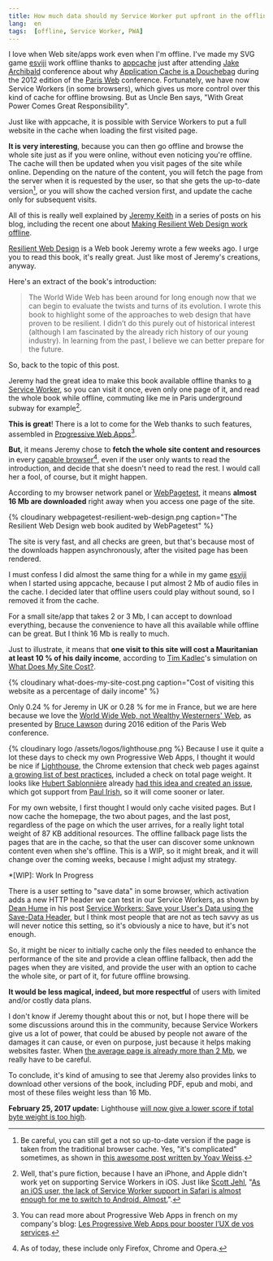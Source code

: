 ```yaml
---
title: How much data should my Service Worker put upfront in the offline cache?
lang:  en
tags:  [offline, Service Worker, PWA]
---
```


I love when Web site/apps work even when I'm offline. I've made my SVG game [esviji](http://play.esviji.com) work offline thanks to [appcache](https://developer.mozilla.org/en-US/docs/Web/HTML/Using_the_application_cache) just after attending [Jake Archibald](https://twitter.com/jaffathecake) conference about why [Application Cache is a Douchebag](http://www.paris-web.fr/2012/conferences/application-cache.php) during the 2012 edition of the [Paris Web](http://www.paris-web.fr/) conference. Fortunately, we have now Service Workers (in some browsers), which gives us more control over this kind of cache for offline browsing. But as Uncle Ben says, "With Great Power Comes Great Responsibility".

Just like with appcache, it is possible with Service Workers to put a full website in the cache when loading the first visited page.

**It is very interesting**, because you can then go offline and browse the whole site just as if you were online, without even noticing you're offline. The cache will then be updated when you visit pages of the site while online. Depending on the nature of the content, you will fetch the page from the server when it is requested by the user, so that she gets the up-to-date version[^browsercache], or you will show the cached version first, and update the cache only for subsequent visits.

[^browsercache]: Be careful, you can still get a not so up-to-date version if the page is taken from the traditional browser cache. Yes, "it's complicated" sometimes, as shown in [this awesome post written by Yoav Weiss](https://blog.yoav.ws/tale-of-four-caches/).

All of this is really well explained by [Jeremy Keith](https://twitter.com/adactio) in a series of posts on his blog, including the recent one about [Making Resilient Web Design work offline](https://adactio.com/journal/11730).

[Resilient Web Design](https://resilientwebdesign.com/) is a Web book Jeremy wrote a few weeks ago. I urge you to read this book, it's really great. Just like most of Jeremy's creations, anyway.

Here's an extract of the book's introduction:

> The World Wide Web has been around for long enough now that we can begin to evaluate the twists and turns of its evolution. I wrote this book to highlight some of the approaches to web design that have proven to be resilient. I didn’t do this purely out of historical interest (although I am fascinated by the already rich history of our young industry). In learning from the past, I believe we can better prepare for the future.

So, back to the topic of this post.

Jeremy had the great idea to make this book available offline thanks to [a Service Worker](https://resilientwebdesign.com/serviceworker.js), so you can visit it once, even only one page of it, and read the whole book while offline, commuting like me in Paris underground subway for example[^offlineios].

[^offlineios]: Well, that's pure fiction, because I have an iPhone, and Apple didn't work yet on supporting Service Workers in iOS. Just like [Scott Jehl](https://twitter.com/scottjehl), "[As an iOS user, the lack of Service Worker support in Safari is almost enough for me to switch to Android. Almost.](https://twitter.com/scottjehl/status/819263184750202884)".

**This is great**! There is a lot to come for the Web thanks to such features, assembled in [Progressive Web Apps](https://www.smashingmagazine.com/2016/08/a-beginners-guide-to-progressive-web-apps/)[^pwafr].

[^pwafr]: You can read more about Progressive Web Apps in french on my company's blog: [Les Progressive Web Apps pour booster l’UX de vos services](http://blog.clever-age.com/fr/2016/12/29/les-progressive-web-apps-pour-booster-ux/).

**But**, it means Jeremy chose to **fetch the whole site content and resources** in every [capable browser](http://caniuse.com/#feat=serviceworkers)[^capablebrowers], even if the user only wants to read the introduction, and decide that she doesn't need to read the rest. I would call her a fool, of course, but it might happen.

[^capablebrowers]: As of today, these include only Firefox, Chrome and Opera.

According to my browser network panel or [WebPagetest](https://www.webpagetest.org/result/170111_P9_D0V3/), it means **almost 16 Mb are downloaded** right away when you access one page of the site.

{% cloudinary webpagetest-resilient-web-design.png caption="The Resilient Web Design web book audited by WebPagetest" %}

The site is very fast, and all checks are green, but that's because most of the downloads happen asynchronously, after the visited page has been rendered.

I must confess I did almost the same thing for a while in my game [esviji](http://play.esviji.com) when I started using appcache, because I put almost 2 Mb of audio files in the cache. I decided later that offline users could play without sound, so I removed it from the cache.

For a small site/app that takes 2 or 3 Mb, I can accept to download everything, because the convenience to have all this available while offline can be great. But I think 16 Mb is really to much.

Just to illustrate, it means that **one visit to this site will cost a Mauritanian at least 10 % of his daily income**, according to [Tim Kadlec](https://twitter.com/tkadlec)'s simulation on [What Does My Site Cost?](https://whatdoesmysitecost.com/test/170111_P9_D0V3#gniCost).

{% cloudinary what-does-my-site-cost.png caption="Cost of visiting this website as a percentage of daily income" %}

Only 0.24 % for Jeremy in UK or 0.28 % for me in France, but we are here because we love the [World Wide Web, not Wealthy Westerners' Web](https://www.paris-web.fr/2016/conferences/www-world-wide-web-not-wealthy-westerners-web.php), as presented by [Bruce Lawson](https://twitter.com/brucel) during 2016 edition of the Paris Web conference.

{% cloudinary logo /assets/logos/lighthouse.png %}
Because I use it quite a lot these days to check my own Progressive Web Apps, I thought it would be nice if [Lighthouse](https://chrome.google.com/webstore/detail/lighthouse/blipmdconlkpinefehnmjammfjpmpbjk), the Chrome extension that check web pages against [a growing list of best practices](https://developers.google.com/web/updates/2016/12/lighthouse-dbw), included a check on total page weight. It looks like [Hubert Sablonnière](https://twitter.com/hsablonniere) already [had this idea and created an issue](https://github.com/GoogleChrome/lighthouse/issues/584), which got support from [Paul Irish](https://twitter.com/paul_irish), so it will come sooner or later.

For my own website, I first thought I would only cache visited pages. But I now cache the homepage, the two about pages, and the last post, regardless of the page on which the user arrives, for a really light total weight of 87 KB additional resources. The offline fallback page lists the pages that are in the cache, so that the user can discover some unknown content even when she's offline. This is a WIP, so it might break, and it will change over the coming weeks, because I might adjust my strategy.

*[WIP]: Work In Progress

There is a user setting to "save data" in some browser, which activation adds a new HTTP header we can test in our Service Workers, as shown by [Dean Hume](https://twitter.com/deanohume) in his post [Service Workers: Save your User's Data using the Save-Data Header](http://deanhume.com/home/blogpost/service-workers--save-your-users-data-using-the-save-data-header/10139), but I think most people that are not as tech savvy as us will never notice this setting, so it's obviously a nice to have, but it's not enough.

So, it might be nicer to initially cache only the files needed to enhance the performance of the site and provide a clean offline fallback, then add the pages when they are visited, and provide the user with an option to cache the whole site, or part of it, for future offline browsing.

**It would be less magical, indeed, but more respectful** of users with limited and/or costly data plans.

I don't know if Jeremy thought about this or not, but I hope there will be some discussions around this in the community, because Service Workers give us a lot of power, that could be abused by people not aware of the damages it can cause, or even on purpose, just because it helps making websites faster. When [the average page is already more than 2 Mb](https://www.soasta.com/blog/page-bloat-average-web-page-2-mb/), we really have to be careful.

To conclude, it's kind of amusing to see that Jeremy also provides links to download other versions of the book, including PDF, epub and mobi, and most of these files weight less than 16 Mb.

**February 25, 2017 update:** Lighthouse [will now give a lower score if total byte weight is too high](https://github.com/GoogleChrome/lighthouse/pull/1759).
